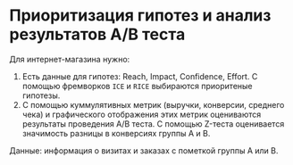 # Приоритизация гипотез и анализ результатов A/B теста

Для интернет-магазина нужно:
1. Есть данные для гипотез: Reach, Impact, Confidence, Effort. С помощью фремворков `ICE` и `RICE` выбираются приоритеные гипотезы.
2. С помощью куммулятивных метрик (выручки, конверсии, среднего чека) и графического отображения этих метрик оцениваются
результаты проведения A/B теста. С помощью Z-теста оценивается значимость разницы в конверсиях группы A и B.

Данные: информация о визитах и заказах с пометкой группы A или B.